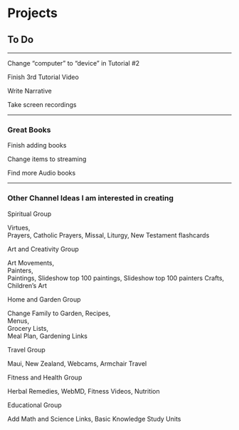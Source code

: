 # Projects
## To Do
***

Change “computer” to “device” in Tutorial #2

Finish 3rd Tutorial Video

Write Narrative

Take screen recordings

***


### Great Books

Finish adding books

Change items to streaming

Find more Audio books

***

### Other Channel Ideas I am interested in creating

Spiritual Group

Virtues,   
Prayers,
Catholic Prayers,
Missal,
Liturgy,
New Testament flashcards

Art and Creativity Group

Art Movements,   
Painters,   
Paintings,
Slideshow top 100 paintings,
Slideshow top 100 painters
Crafts,
Children’s Art

Home and Garden Group

Change Family to Garden,
Recipes,   
Menus,   
Grocery Lists,   
Meal Plan,
Gardening Links

Travel Group

Maui,
New Zealand,
Webcams,
Armchair Travel

Fitness and Health Group

Herbal Remedies,
WebMD,
Fitness Videos,
Nutrition

Educational Group

Add Math and Science Links,
Basic Knowledge Study Units